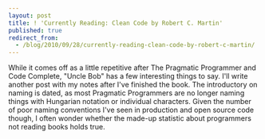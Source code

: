 ```yaml
---
layout: post
title: ! 'Currently Reading: Clean Code by Robert C. Martin'
published: true
redirect_from:
  - /blog/2010/09/28/currently-reading-clean-code-by-robert-c-martin/
---
```


While it comes off as a little repetitive after The Pragmatic Programmer and Code Complete, "Uncle Bob" has a few interesting things to say. I'll write another post with my notes after I've finished the book. The introductory on naming is dated, as most Pragmatic Programmers are no longer naming things with Hungarian notation or individual characters. Given the number of poor naming conventions I've seen in production and open source code though, I often wonder whether the made-up statistic about programmers not reading books holds true.
